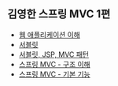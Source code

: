 ## 김영한 스프링 MVC 1편
* [웹 애플리케이션 이해](/Spring/MVC/mvc1/웹애플리케이션이해.md)
* [서블릿]()
* [서블릿, JSP, MVC 패턴]()
* [스프링 MVC - 구조 이해]()
* [스프링 MVC - 기본 기능]()